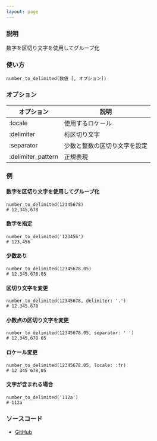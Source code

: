 ```yaml
---
layout: page
---
```

### 説明
数字を区切り文字を使用してグループ化

### 使い方
    number_to_delimited(数値 [, オプション])

### オプション

オプション              | 説明
-------------------|---------------
:locale            | 使用するロケール
:delimiter         | 桁区切り文字
:separator         | 少数と整数の区切り文字を設定
:delimiter_pattern | 正規表現

### 例
#### 数字を区切り文字を使用してグループ化
    number_to_delimited(12345678)
    # 12,345,678

#### 数字を指定
    number_to_delimited('123456')
    # 123,456

#### 少数あり
    number_to_delimited(12345678.05)
    # 12,345,678.05

#### 区切り文字を変更
    number_to_delimited(12345678, delimiter: '.')
    # 12.345.678

#### 小数点の区切り文字を変更
    number_to_delimited(12345678.05, separator: ' ')
    # 12,345,678 05

#### ロケール変更
    number_to_delimited(12345678.05, locale: :fr)
    # 12 345 678,05

#### 文字が含まれる場合
    number_to_delimited('112a')
    # 112a

### ソースコード
* [GitHub](https://github.com/rails/rails/blob/f33d52c95217212cbacc8d5e44b5a8e3cdc6f5b3/activesupport/lib/active_support/number_helper.rb#L182)